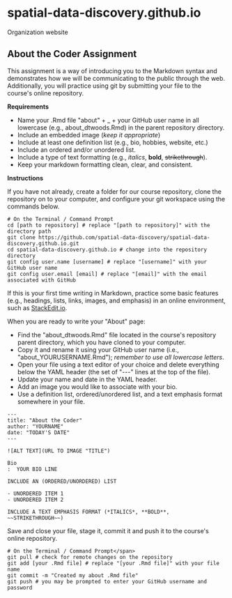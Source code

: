 # spatial-data-discovery.github.io
Organization website

## About the Coder Assignment
This assignment is a way of introducing you to the Markdown syntax and demonstrates how we will be communicating to the public through the web. Additionally, you will practice using git by submitting your file to the course's online repository.

**Requirements**

* Name your .Rmd file "about" + _ + your GitHub user name in all lowercase (e.g., about_dtwoods.Rmd) in the parent repository directory.
* Include an embedded image (*keep it appropriate*)
* Include at least one definition list (e.g., bio, hobbies, website, etc.)
* Include an ordered and/or unordered list.
* Include a type of text formatting (e.g., *italics*, **bold**, ~~strikethrough~~).
* Keep your markdown formatting clean, clear, and consistent.

**Instructions**

If you have not already, create a folder for our course repository, clone the repository on to your computer, and configure your git workspace using the commands below.

```
# On the Terminal / Command Prompt
cd [path to repository] # replace "[path to repository]" with the directory path
git clone https://github.com/spatial-data-discovery/spatial-data-discovery.github.io.git
cd spatial-data-discovery.github.io # change into the repository directory
git config user.name [username] # replace "[username]" with your GitHub user name
git config user.email [email] # replace "[email]" with the email associated with GitHub
```

If this is your first time writing in Markdown, practice some basic features (e.g., headings, lists, links, images, and emphasis) in an online environment, such as [StackEdit.io](http://stackedit.io/).

When you are ready to write your "About" page:

* Find the "about_dtwoods.Rmd" file located in the course's repository parent directory, which you have cloned to your computer.
* Copy it and rename it using your GitHub user name (i.e., "about_YOURUSERNAME.Rmd"); *remember to use all lowercase letters*.
* Open your file using a text editor of your choice and delete everything below the YAML header (the set of "---" lines at the top of the file).
* Update your name and date in the YAML header.
* Add an image you would like to associate with your bio.
* Use a definition list, ordered/unordered list, and a text emphasis format somewhere in your file.

```
---
title: "About the Coder"
author: "YOURNAME"
date: "TODAY'S DATE"
---

![ALT TEXT](URL TO IMAGE "TITLE")

Bio
:  YOUR BIO LINE

INCLUDE AN (ORDERED/UNORDERED) LIST

- UNORDERED ITEM 1
- UNORDERED ITEM 2

INCLUDE A TEXT EMPHASIS FORMAT (*ITALICS*, **BOLD**, ~~STRIKETHROUGH~~)
```

Save and close your file, stage it, commit it and push it to the course's online repository.

```
# On the Terminal / Command Prompt</span>
git pull # check for remote changes on the repository
git add [your .Rmd file] # replace "[your .Rmd file]" with your file name
git commit -m "Created my about .Rmd file"
git push # you may be prompted to enter your GitHub username and password
```
